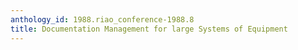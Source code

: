 ```yaml
---
anthology_id: 1988.riao_conference-1988.8
title: Documentation Management for large Systems of Equipment
---
```

